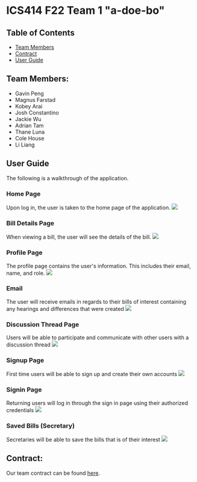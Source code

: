 # ICS414 F22 Team 1 "a-doe-bo"

## Table of Contents

* [Team Members](#team-members)
* [Contract](#contract)
* [User Guide](#user-guide)

## Team Members:

<ul>
  <li>Gavin Peng</li>
  <li>Magnus Farstad</li>
  <li>Kobey Arai</li>
  <li>Josh Constantino</li>
  <li>Jackie Wu</li>
  <li>Adrian Tam</li>
  <li>Thane Luna</li>
  <li>Cole House</li>
  <li>Li Liang</li>
</ul>

## User Guide
The following is a walkthrough of the application.

### Home Page
Upon log in, the user is taken to the home page of the application.
![](doc/homepage_mock.png)

### Bill Details Page
When viewing a bill, the user will see the details of the bill.
![](doc/billdetails_mock.png)

### Profile Page
The profile page contains the user's information. This includes their email, name, and role.
![](doc/profilepage_mock.png)

### Email
The user will receive emails in regards to their bills of interest containing any hearings and differences that were created
![](doc/email_mock.png)

### Discussion Thread Page
Users will be able to participate and communicate with other users with a discussion thread
![](doc/discussionpage_mock.png)

### Signup Page
First time users will be able to sign up and create their own accounts
![](doc/signup_mock.png)

### Signin Page
Returning users will log in through the sign in page using their authorized credentials
![](doc/signin_mock.png)

### Saved Bills (Secretary)
Secretaries will be able to save the bills that is of their interest
![](doc/savedbills_mock.png)

## Contract:
Our team contract can be found [here](https://docs.google.com/document/d/1WZUedogeZwPC_EHtHiSMUr5U7Lusnx3uHm7uGawnPG8/edit?usp=sharing).
